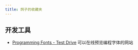 ```yaml
---
title: 鸽子的收藏夹
---
```

## 开发工具
- [Programming Fonts - Test Drive](https://www.programmingfonts.org/) 可以在线预览编程字体的网站